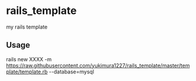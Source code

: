 # rails_template
my rails template

## Usage
rails new XXXX -m https://raw.githubusercontent.com/yukimura1227/rails_template/master/template/template.rb --database=mysql
